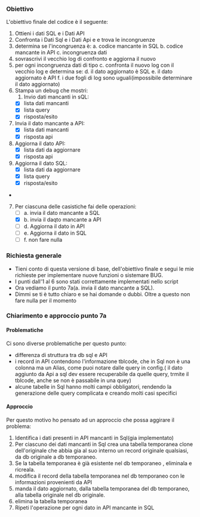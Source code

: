 ### Obiettivo

L'obiettivo finale del codice è il seguente:
1. Ottieni i dati SQL e i Dati API
2. Confronta i Dati Sql e i Dati Api e e trova le incongruenze
3. determina se l'incongruenza è:
	a. codice mancante in SQL
	b. codice mancante in API
	c. incongruenza dati
4. sovrascrivi il vecchio log di confronto e aggiorna il nuovo
5. per ogni incongruenza dati di tipo c. confronta il nuovo log con il vecchio log e determina se:
	 d. il dato aggiornato è SQL
	 e. il dato aggiornato è API
	 f. i due fogli di log sono uguali(impossibile determinare il dato aggiornato) 
 6. Stampa un debug che mostri:
	 1. Invio dati mancanti in sQL:
	- [x]  lista dati mancanti 
	- [x]  lista query
	- [x]  risposta/esito
2. Invia il dato mancante a API:
	- [x]  lista dati mancanti
	- [x]  risposta api
3. Aggiorna il dato API:
	- [x]  lista dati da aggiornare
	- [x]  risposta api
4. Aggiorna il dato SQL:
	- [x]  lista dati da aggiornare
	- [x]  lista query
	- [x]  risposta/esito
- 
 7. Per ciascuna delle casistiche fai delle operazioni:
	- [ ]   a. invia il dato mancante a SQL
	- [x]  b. invia il daqto mancante a API
	- [ ]   d. Aggiorna il dato in API
	- [ ]   e. Aggiorna il dato in SQL
	- [ ]   f. non fare nulla

### Richiesta generale
- Tieni conto di questa versione di base, dell'obiettivo finale e segui le mie richieste per implementare nuove funzioni o sistemare BUG.
- I punti dall'1 al 6 sono stati correttamente implementati nello script
- Ora vediamo il punto 7a(a. invia il dato mancante a SQL).
- Dimmi se ti è tutto chiaro e se hai domande o dubbi. Oltre a questo non fare nulla per il momento
### Chiarimento e approccio punto 7a

#### Problematiche
Ci sono diverse problematiche per questo punto:
- differenza di struttura tra db sql e API
- i record in API contendono l'informazione tblcode, che in Sql non è una colonna ma un Alias, come puoi notare dalle query in config.( il dato aggiunto da Api a sql dev essere recuperabile da quelle query, trmite il tblcode, anche se non è passabile in una quey)
- alcune tabelle in Sql hanno molti campi obbligatori, rendendo la generazione delle query complicata e creando molti casi specifici
#### Approccio
Per questo motivo ho pensato ad un approccio che possa aggirare il problema:
1. Identifica i dati presenti in API mancanti in Sql(gia implementato)
2. Per ciascuno dei dati mancanti in Sql crea una tabella temporanea clone dell'originale che abbia gia al suo interno un record originale qualsiasi, da db originale a db temporaneo.
3. Se la tabella temporanea è già esistente nel db temporaneo , eliminala e ricreala.
4. modifica il record della tabella temporanea nel db temporaneo con le informazioni provenienti da API
5. manda il dato aggiornato, dalla tabella temporanea del db temporaneo, alla tabella originale nel db originale.
6. elimina la tabella temporanea
7. Ripeti l'operazione per ogni dato in API mancante in SQL


